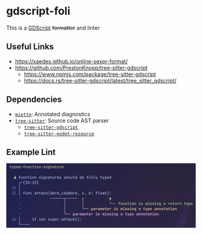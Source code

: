# gdscript-foli

This is a [GDScript](https://docs.godotengine.org/en/stable/tutorials/scripting/gdscript/index.html) ~~formatter~~ and linter

## Useful Links

- <https://xaedes.github.io/online-sexpr-format/>
- <https://github.com/PrestonKnopp/tree-sitter-gdscript>
  - <https://www.npmjs.com/package/tree-sitter-gdscript>
  - <https://docs.rs/tree-sitter-gdscript/latest/tree_sitter_gdscript/>

## Dependencies

- [`miette`](https://docs.rs/miette/latest/miette/): Annotated diagnostics
- [`tree-sitter`](https://lib.rs/crates/tree-sitter): Source code AST parser
  - [`tree-sitter-gdscript`](https://docs.rs/tree-sitter-gdscript/latest/tree_sitter_gdscript/)
  - [`tree-sitter-godot-resource`](https://docs.rs/tree-sitter-godot-resource/latest/tree_sitter_godot_resource/)

## Example Lint

![Linter warning example](./images/image.webp)
